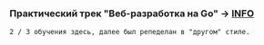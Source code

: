 ### Практический трек "Веб-разработка на Go" -> [INFO](https://code.s3.yandex.net/go/Go-разработчик+Продвинутый_Go-разработчик_от_Яндекс_Практикума_29.03.23.pdf)

`2 / 3 обучения здесь, далее был репеделан в "другом" стиле.`
